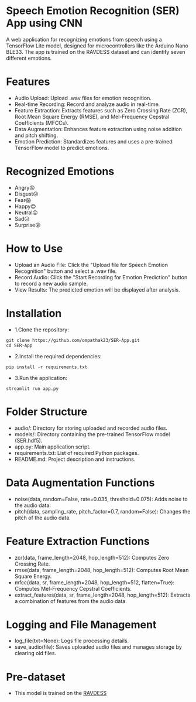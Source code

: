 # Speech Emotion Recognition (SER) App using CNN
A web application for recognizing emotions from speech using a TensorFlow Lite model, designed for microcontrollers like the Arduino Nano BLE33. The app is trained on the RAVDESS dataset and can identify seven different emotions.
# Features
* Audio Upload: Upload .wav files for emotion recognition.
* Real-time Recording: Record and analyze audio in real-time.
* Feature Extraction: Extracts features such as Zero Crossing Rate (ZCR), Root Mean Square Energy (RMSE), and Mel-Frequency Cepstral Coefficients (MFCCs).
* Data Augmentation: Enhances feature extraction using noise addition and pitch shifting.
* Emotion Prediction: Standardizes features and uses a pre-trained TensorFlow model to predict emotions.
# Recognized Emotions
* Angry😡
* Disgust😖
* Fear😱
* Happy😊
* Neutral😐
* Sad😥
* Surprise😮
# How to Use
* Upload an Audio File: Click the "Upload file for Speech Emotion Recognition" button and select a .wav file.
* Record Audio: Click the "Start Recording for Emotion Prediction" button to record a new audio sample.
* View Results: The predicted emotion will be displayed after analysis.
# Installation
* 1.Clone the repository:
```
git clone https://github.com/ompathak23/SER-App.git
cd SER-App
```
* 2.Install the required dependencies:
```
pip install -r requirements.txt
```
* 3.Run the application:
```
streamlit run app.py
```
# Folder Structure
* audio/: Directory for storing uploaded and recorded audio files.
* models/: Directory containing the pre-trained TensorFlow model (SER.hdf5).
* app.py: Main application script.
* requirements.txt: List of required Python packages.
* README.md: Project description and instructions.
# Data Augmentation Functions
* noise(data, random=False, rate=0.035, threshold=0.075): Adds noise to the audio data.
* pitch(data, sampling_rate, pitch_factor=0.7, random=False): Changes the pitch of the audio data.
# Feature Extraction Functions
* zcr(data, frame_length=2048, hop_length=512): Computes Zero Crossing Rate.
* rmse(data, frame_length=2048, hop_length=512): Computes Root Mean Square Energy.
* mfcc(data, sr, frame_length=2048, hop_length=512, flatten=True): Computes Mel-Frequency Cepstral Coefficients.
* extract_features(data, sr, frame_length=2048, hop_length=512): Extracts a combination of features from the audio data.
# Logging and File Management
* log_file(txt=None): Logs file processing details.
* save_audio(file): Saves uploaded audio files and manages storage by clearing old files.
# Pre-dataset
* This model is trained on the [RAVDESS](https://www.kaggle.com/datasets/uwrfkaggler/ravdess-emotional-speech-audio)
  
